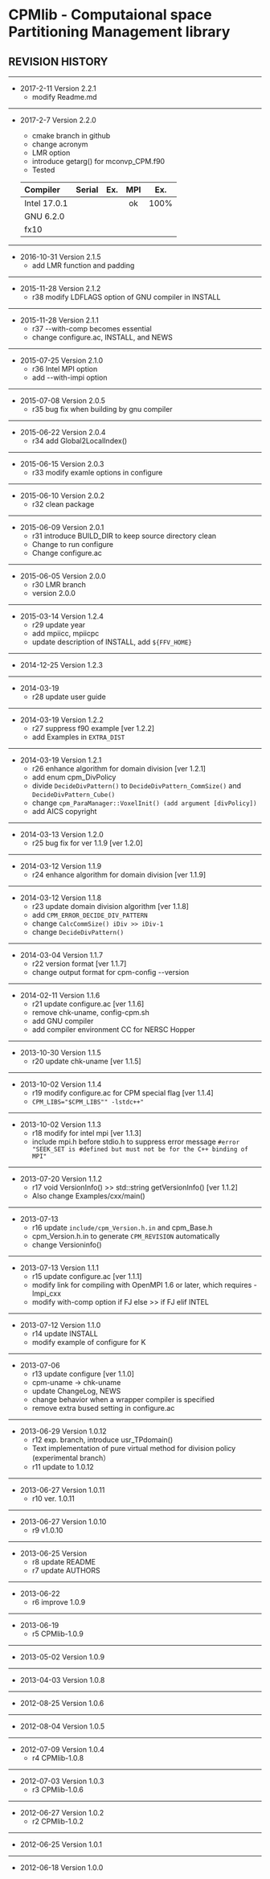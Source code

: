 # CPMlib - Computaional space Partitioning Management library

## REVISION HISTORY

---
- 2017-2-11 Version 2.2.1
  - modify Readme.md 

---
- 2017-2-7 Version 2.2.0
  - cmake branch in github
  - change acronym
  - LMR option
  - introduce getarg() for mconvp_CPM.f90
  - Tested

  |Compiler|Serial|Ex.|MPI |Ex.|
  |:--|:--:|:--:|:--:|:--:|
  |Intel 17.0.1 |||ok|100%|
  |GNU 6.2.0    |||||
  |fx10         |||||

---
- 2016-10-31 Version 2.1.5
  - add LMR function and padding

---
- 2015-11-28 Version 2.1.2
	- r38 modify LDFLAGS option of GNU compiler in INSTALL

---
- 2015-11-28 Version 2.1.1
	- r37 --with-comp becomes essential
	- change configure.ac, INSTALL, and NEWS

---
- 2015-07-25 Version 2.1.0
	- r36 Intel MPI option
	- add --with-impi option

---
- 2015-07-08 Version 2.0.5
	- r35 bug fix when building by gnu compiler

---
- 2015-06-22 Version 2.0.4
	- r34 add Global2LocalIndex()

---
- 2015-06-15 Version 2.0.3
	- r33 modify examle options in configure

---
- 2015-06-10 Version 2.0.2
	- r32 clean package

---
- 2015-06-09 Version 2.0.1
	- r31 introduce BUILD_DIR to keep source directory clean
	- Change to run configure
	- Change configure.ac

---
- 2015-06-05 Version 2.0.0
	- r30 LMR branch
	- version 2.0.0

---
- 2015-03-14 Version 1.2.4
	- r29 update year
	- add mpiicc, mpiicpc
	- update description of INSTALL, add `${FFV_HOME}`

---
- 2014-12-25 Version 1.2.3   

---
- 2014-03-19
	- r28 update user guide

---
- 2014-03-19 Version 1.2.2
	- r27 suppress f90 example [ver 1.2.2]
	- add Examples in `EXTRA_DIST`

---
- 2014-03-19 Version 1.2.1
	- r26 enhance algorithm for domain division [ver 1.2.1]
	- add enum cpm_DivPolicy
	- divide `DecideDivPattern()` to `DecideDivPattern_CommSize()` and `DecideDivPattern_Cube()`
	- change `cpm_ParaManager::VoxelInit() (add argument [divPolicy])`
  	- add AICS copyright

---
- 2014-03-13 Version 1.2.0
	- r25 bug fix for ver 1.1.9 [ver 1.2.0]

---
- 2014-03-12 Version 1.1.9
	- r24 enhance algorithm for domain division [ver 1.1.9]

---
- 2014-03-12 Version 1.1.8
	- r23 update domain division algorithm [ver 1.1.8]
	- add `CPM_ERROR_DECIDE_DIV_PATTERN`
	- change `CalcCommSize() iDiv >> iDiv-1`
	- change `DecideDivPattern()`

---
- 2014-03-04 Version 1.1.7
	- r22 version format [ver 1.1.7]
	- change output format for cpm-config --version

---
- 2014-02-11 Version 1.1.6
	- r21 update configure.ac [ver 1.1.6]
	- remove chk-uname, config-cpm.sh
	- add GNU compiler
	- add compiler environment CC for NERSC Hopper

---
- 2013-10-30 Version 1.1.5
	- r20 update chk-uname [ver 1.1.5]

---
- 2013-10-02 Version 1.1.4
	- r19 modify configure.ac for CPM special flag [ver 1.1.4]
	- `CPM_LIBS="$CPM_LIBS"" -lstdc++"`

---
- 2013-10-02 Version 1.1.3
	- r18 modify for intel mpi [ver 1.1.3]
	- include mpi.h before stdio.h to suppress error message `#error "SEEK_SET is #defined but must not be for the C++ binding of MPI"`

---
- 2013-07-20 Version 1.1.2
	- r17 void VersionInfo() >> std::string getVersionInfo() [ver 1.1.2]
	- Also change Examples/cxx/main()

---
- 2013-07-13
	- r16 update `include/cpm_Version.h.in` and cpm_Base.h
	- cpm_Version.h.in to generate `CPM_REVISION` automatically
	- change Versioninfo()

---
- 2013-07-13 Version 1.1.1
	- r15 update configure.ac [ver 1.1.1]
	- modify link for compiling with OpenMPI 1.6 or later, which requires -lmpi_cxx
	- modify with-comp option if FJ else >> if FJ elif INTEL

---
- 2013-07-12 Version 1.1.0
	- r14 update INSTALL
	- modify example of configure for K

---
- 2013-07-06
	- r13 update configure [ver 1.1.0]
	- cpm-uname -> chk-uname
	- update ChangeLog, NEWS
	- change behavior when a wrapper compiler is specified
	- remove extra bused setting in configure.ac

---
- 2013-06-29 Version 1.0.12
	- r12 exp. branch, introduce usr_TPdomain()
	- Text implementation of pure virtual method for division policy (experimental branch）
	- r11 update to 1.0.12

---
- 2013-06-27 Version 1.0.11
  - r10 ver. 1.0.11

---
- 2013-06-27 Version 1.0.10
  - r9 v1.0.10

------------------
- 2013-06-25 Version
  - r8 update README
  - r7 update AUTHORS

------------------
- 2013-06-22
   - r6 improve 1.0.9

------------------
- 2013-06-19
  - r5 CPMlib-1.0.9

---
- 2013-05-02 Version 1.0.9

---
- 2013-04-03 Version 1.0.8   

---
- 2012-08-25 Version 1.0.6

---
- 2012-08-04 Version 1.0.5

---
- 2012-07-09 Version 1.0.4   
  - r4 CPMlib-1.0.8

---
- 2012-07-03 Version 1.0.3
  - r3 CPMlib-1.0.6

---
- 2012-06-27 Version 1.0.2
  - r2 CPMlib-1.0.2

---
- 2012-06-25 Version 1.0.1   

---
- 2012-06-18 Version 1.0.0
